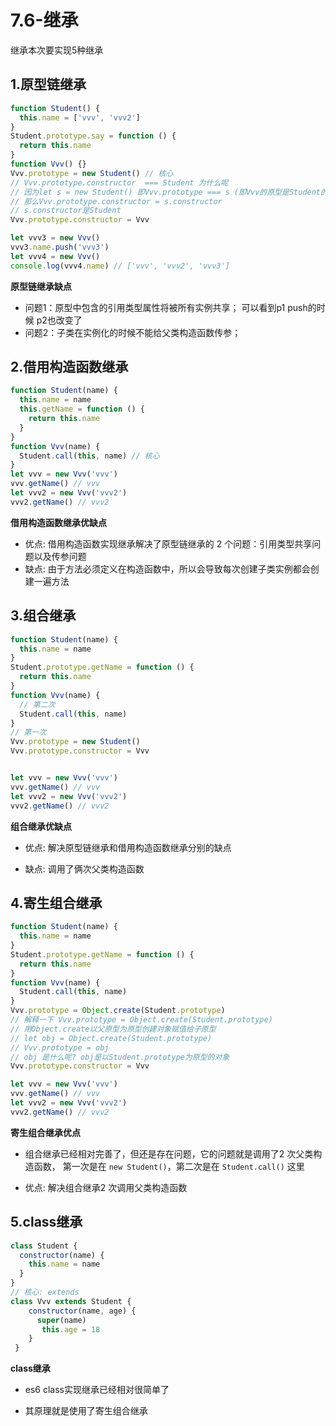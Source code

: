 # 7.6-继承

继承本次要实现5种继承

## 1.原型链继承

```js
function Student() {
  this.name = ['vvv', 'vvv2']
}
Student.prototype.say = function () {
  return this.name
}
function Vvv() {}
Vvv.prototype = new Student() // 核心
// Vvv.prototype.constructor  === Student 为什么呢
// 因为let s = new Student() 即Vvv.prototype === s (即Vvv的原型是Student的实例)
// 那么Vvv.prototype.constructor = s.constructor
// s.constructor是Student
Vvv.prototype.constructor = Vvv 

let vvv3 = new Vvv()
vvv3.name.push('vvv3')
let vvv4 = new Vvv()
console.log(vvv4.name) // ['vvv', 'vvv2', 'vvv3']
```

**原型链继承缺点**

- 问题1：原型中包含的引用类型属性将被所有实例共享；  可以看到p1 push的时候 p2也改变了
- 问题2：子类在实例化的时候不能给父类构造函数传参；



## 2.借用构造函数继承

```js
function Student(name) {
  this.name = name
  this.getName = function () {
    return this.name
  }
}
function Vvv(name) {
  Student.call(this, name) // 核心
}
let vvv = new Vvv('vvv')
vvv.getName() // vvv
let vvv2 = new Vvv('vvv2')
vvv2.getName() // vvv2
```

**借用构造函数继承优缺点**

- 优点: 借用构造函数实现继承解决了原型链继承的 2 个问题：引用类型共享问题以及传参问题
- 缺点: 由于方法必须定义在构造函数中，所以会导致每次创建子类实例都会创建一遍方法



## 3.组合继承

```js
function Student(name) {
  this.name = name
}
Student.prototype.getName = function () {
  return this.name
}
function Vvv(name) {
  // 第二次
  Student.call(this, name)
}
// 第一次
Vvv.prototype = new Student()
Vvv.prototype.constructor = Vvv


let vvv = new Vvv('vvv')
vvv.getName() // vvv
let vvv2 = new Vvv('vvv2')
vvv2.getName() // vvv2
```

**组合继承优缺点**

- 优点: 解决原型链继承和借用构造函数继承分别的缺点

- 缺点: 调用了俩次父类构造函数

  

## 4.寄生组合继承

```js
function Student(name) {
  this.name = name
}
Student.prototype.getName = function () {
  return this.name
}
function Vvv(name) {
  Student.call(this, name)
}
Vvv.prototype = Object.create(Student.prototype)
// 解释一下 Vvv.prototype = Object.create(Student.prototype)
// 用Object.create以父原型为原型创建对象赋值给子原型
// let obj = Object.create(Student.prototype) 
// Vvv.prototype = obj
// obj 是什么呢? obj是以Student.prototype为原型的对象
Vvv.prototype.constructor = Vvv

let vvv = new Vvv('vvv')
vvv.getName() // vvv
let vvv2 = new Vvv('vvv2')
vvv2.getName() // vvv2
```

**寄生组合继承优点**

- 组合继承已经相对完善了，但还是存在问题，它的问题就是调用了2 次父类构造函数， 第一次是在 `new Student()`，第二次是在 `Student.call()` 这里

- 优点: 解决组合继承2 次调用父类构造函数

  

## 5.class继承

```js
class Student {
  constructor(name) {
    this.name = name
  }
}
// 核心: extends
class Vvv extends Student {
    constructor(name, age) {
      super(name)
       this.age = 18
    }
 }
```

 **class继承**

- es6 class实现继承已经相对很简单了

- 其原理就是使用了寄生组合继承